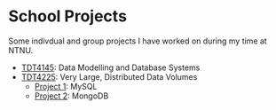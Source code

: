 # School Projects

Some indivdual and group projects I have worked on during my time at NTNU.

- [TDT4145](TDT4145): Data Modelling and Database Systems
- [TDT4225](TDT4225): Very Large, Distributed Data Volumes
  - [Project 1](TDT4225/databased2): MySQL
  - [Project 2](TDT4225/databased3): MongoDB
